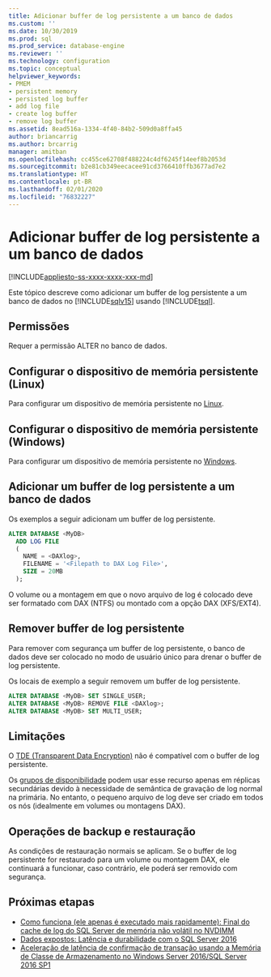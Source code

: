 ```yaml
---
title: Adicionar buffer de log persistente a um banco de dados
ms.custom: ''
ms.date: 10/30/2019
ms.prod: sql
ms.prod_service: database-engine
ms.reviewer: ''
ms.technology: configuration
ms.topic: conceptual
helpviewer_keywords:
- PMEM
- persistent memory
- persisted log buffer
- add log file
- create log buffer
- remove log buffer
ms.assetid: 8ead516a-1334-4f40-84b2-509d0a8ffa45
author: briancarrig
ms.author: brcarrig
manager: amitban
ms.openlocfilehash: cc455ce62708f488224c4df6245f14eef8b2053d
ms.sourcegitcommit: b2e81cb349eecacee91cd3766410ffb3677ad7e2
ms.translationtype: HT
ms.contentlocale: pt-BR
ms.lasthandoff: 02/01/2020
ms.locfileid: "76832227"
---
```

# <a name="add-persisted-log-buffer-to-a-database"></a>Adicionar buffer de log persistente a um banco de dados
[!INCLUDE[appliesto-ss-xxxx-xxxx-xxx-md](../../includes/appliesto-ss-xxxx-xxxx-xxx-md.md)]

Este tópico descreve como adicionar um buffer de log persistente a um banco de dados no [!INCLUDE[sqlv15](../../includes/sssqlv15-md.md)] usando [!INCLUDE[tsql](../../includes/tsql-md.md)].  
  
## <a name="permissions"></a>Permissões

Requer a permissão ALTER no banco de dados.  

## <a name="configure-persistent-memory-device-linux"></a>Configurar o dispositivo de memória persistente (Linux)

Para configurar um dispositivo de memória persistente no [Linux](../../linux/sql-server-linux-configure-pmem.md).

## <a name="configure-persistent-memory-device-windows"></a>Configurar o dispositivo de memória persistente (Windows)

Para configurar um dispositivo de memória persistente no [Windows](/windows-server/storage/storage-spaces/deploy-pmem/).
  
## <a name="add-a-persisted-log-buffer-to-a-database"></a>Adicionar um buffer de log persistente a um banco de dados  

Os exemplos a seguir adicionam um buffer de log persistente.

```sql
ALTER DATABASE <MyDB> 
  ADD LOG FILE 
  (
    NAME = <DAXlog>, 
    FILENAME = '<Filepath to DAX Log File>', 
    SIZE = 20MB
  );
```

O volume ou a montagem em que o novo arquivo de log é colocado deve ser formatado com DAX (NTFS) ou montado com a opção DAX (XFS/EXT4).

## <a name="remove-a-persisted-log-buffer"></a>Remover buffer de log persistente

Para remover com segurança um buffer de log persistente, o banco de dados deve ser colocado no modo de usuário único para drenar o buffer de log persistente.

Os locais de exemplo a seguir removem um buffer de log persistente.

```sql
ALTER DATABASE <MyDB> SET SINGLE_USER;
ALTER DATABASE <MyDB> REMOVE FILE <DAXlog>;
ALTER DATABASE <MyDB> SET MULTI_USER;
```

## <a name="limitations"></a>Limitações

O [TDE (Transparent Data Encryption)](../security/encryption/transparent-data-encryption.md) não é compatível com o buffer de log persistente.

Os [grupos de disponibilidade](../../t-sql/statements/create-availability-group-transact-sql.md) podem usar esse recurso apenas em réplicas secundárias devido à necessidade de semântica de gravação de log normal na primária. No entanto, o pequeno arquivo de log deve ser criado em todos os nós (idealmente em volumes ou montagens DAX).

## <a name="backup-and-restore-operations"></a>Operações de backup e restauração

As condições de restauração normais se aplicam. Se o buffer de log persistente for restaurado para um volume ou montagem DAX, ele continuará a funcionar, caso contrário, ele poderá ser removido com segurança.
  
## <a name="next-steps"></a>Próximas etapas

- [Como funciona (ele apenas é executado mais rapidamente): Final do cache de log do SQL Server de memória não volátil no NVDIMM](https://blogs.msdn.microsoft.com/bobsql/2016/11/08/how-it-works-it-just-runs-faster-non-volatile-memory-sql-server-tail-of-log-caching-on-nvdimm/)
- [Dados expostos: Latência e durabilidade com o SQL Server 2016](https://channel9.msdn.com/Shows/Data-Exposed/Latency-and-Durability-with-SQL-Server-2016)
- [Aceleração de latência de confirmação de transação usando a Memória de Classe de Armazenamento no Windows Server 2016/SQL Server 2016 SP1](https://blogs.msdn.microsoft.com/sqlserverstorageengine/2016/12/02/transaction-commit-latency-acceleration-using-storage-class-memory-in-windows-server-2016sql-server-2016-sp1/)
